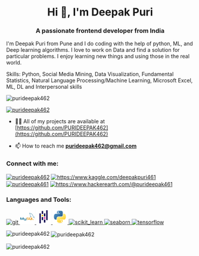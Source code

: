 <h1 align="center">Hi 👋, I'm Deepak Puri</h1>
<h3 align="center">A passionate frontend developer from India</h3>
I'm Deepak Puri from Pune and I do coding with the help of python, ML, and Deep learning algorithms. I love to work on Data and find a solution for particular problems. I enjoy learning new things and using those in the real world.

Skills: Python, Social Media Mining, Data Visualization, Fundamental Statistics, Natural Language Processing/Machine Learning, Microsoft Excel, ML, DL and Interpersonal skills

<p align="left"> <img src="https://komarev.com/ghpvc/?username=purideepak462&label=Profile%20views&color=0e75b6&style=flat" alt="purideepak462" /> </p>

<p align="left"> <a href="https://github.com/ryo-ma/github-profile-trophy"><img src="https://github-profile-trophy.vercel.app/?username=purideepak462" alt="purideepak462" /></a> </p>

- 👨‍💻 All of my projects are available at [https://github.com/PURIDEEPAK462](https://github.com/PURIDEEPAK462)

- 📫 How to reach me **purideepak462@gmail.com**

<h3 align="left">Connect with me:</h3>
<p align="left">
<a href="https://linkedin.com/in/purideepak462" target="blank"><img align="center" src="https://raw.githubusercontent.com/rahuldkjain/github-profile-readme-generator/master/src/images/icons/Social/linked-in-alt.svg" alt="purideepak462" height="30" width="40" /></a>
<a href="https://kaggle.com/https://www.kaggle.com/deepakpuri461" target="blank"><img align="center" src="https://raw.githubusercontent.com/rahuldkjain/github-profile-readme-generator/master/src/images/icons/Social/kaggle.svg" alt="https://www.kaggle.com/deepakpuri461" height="30" width="40" /></a>
<a href="https://www.hackerrank.com/purideepak461" target="blank"><img align="center" src="https://raw.githubusercontent.com/rahuldkjain/github-profile-readme-generator/master/src/images/icons/Social/hackerrank.svg" alt="purideepak461" height="30" width="40" /></a>
<a href="https://www.hackerearth.com/https://www.hackerearth.com/@purideepak461" target="blank"><img align="center" src="https://raw.githubusercontent.com/rahuldkjain/github-profile-readme-generator/master/src/images/icons/Social/hackerearth.svg" alt="https://www.hackerearth.com/@purideepak461" height="30" width="40" /></a>
</p>

<h3 align="left">Languages and Tools:</h3>
<p align="left"> <a href="https://git-scm.com/" target="_blank" rel="noreferrer"> <img src="https://www.vectorlogo.zone/logos/git-scm/git-scm-icon.svg" alt="git" width="40" height="40"/> </a> <a href="https://www.mysql.com/" target="_blank" rel="noreferrer"> <img src="https://raw.githubusercontent.com/devicons/devicon/master/icons/mysql/mysql-original-wordmark.svg" alt="mysql" width="40" height="40"/> </a> <a href="https://pandas.pydata.org/" target="_blank" rel="noreferrer"> <img src="https://raw.githubusercontent.com/devicons/devicon/2ae2a900d2f041da66e950e4d48052658d850630/icons/pandas/pandas-original.svg" alt="pandas" width="40" height="40"/> </a> <a href="https://www.python.org" target="_blank" rel="noreferrer"> <img src="https://raw.githubusercontent.com/devicons/devicon/master/icons/python/python-original.svg" alt="python" width="40" height="40"/> </a> <a href="https://scikit-learn.org/" target="_blank" rel="noreferrer"> <img src="https://upload.wikimedia.org/wikipedia/commons/0/05/Scikit_learn_logo_small.svg" alt="scikit_learn" width="40" height="40"/> </a> <a href="https://seaborn.pydata.org/" target="_blank" rel="noreferrer"> <img src="https://seaborn.pydata.org/_images/logo-mark-lightbg.svg" alt="seaborn" width="40" height="40"/> </a> <a href="https://www.tensorflow.org" target="_blank" rel="noreferrer"> <img src="https://www.vectorlogo.zone/logos/tensorflow/tensorflow-icon.svg" alt="tensorflow" width="40" height="40"/> </a> </p>

<p><img align="left" src="https://github-readme-stats.vercel.app/api/top-langs?username=purideepak462&show_icons=true&locale=en&layout=compact" alt="purideepak462" /></p>

<p>&nbsp;<img align="center" src="https://github-readme-stats.vercel.app/api?username=purideepak462&show_icons=true&locale=en" alt="purideepak462" /></p>

<p><img align="center" src="https://github-readme-streak-stats.herokuapp.com/?user=purideepak462&" alt="purideepak462" /></p>

